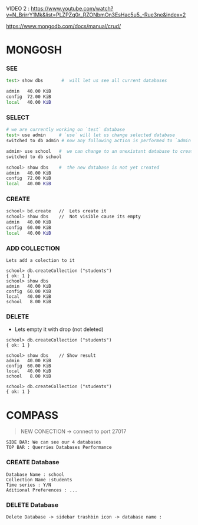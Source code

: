VIDEO 2 :
https://www.youtube.com/watch?v=N_BrirrY1Mk&list=PLZPZq0r_RZONbmOn3EsHac5u5_-Rue3ne&index=2 

https://www.mongodb.com/docs/manual/crud/

# MONGOSH

### SEE
```sh
test> show dbs       #  will let us see all current databases

admin   40.00 KiB
config  72.00 KiB
local   40.00 KiB
```

### SELECT

```sh
# we are currently working on `test` database
test> use admin     # `use` will let us change selected database
switched to db admin # now any following action is performed to `admin` 

admin> use school   #  we can change to an unexistant database to create it
switched to db school
```

```sh
school> show dbs    #  the new database is not yet created 
admin   40.00 KiB
config  72.00 KiB
local   40.00 KiB
```
    
### CREATE

```sh
school> bd.create   //  Lets create it 
school> show dbs    //  Not visible cause its empty
admin   40.00 KiB
config  60.00 KiB
local   40.00 KiB
```                        
### ADD COLLECTION          

`Lets add a colection to it`

    school> db.createCollection ("students")
    { ok: 1 }
    school> show dbs
    admin   40.00 KiB
    config  60.00 KiB
    local   40.00 KiB
    school   8.00 KiB   
    
### DELETE
*   Lets empty it with drop (not deleted)


```SH
school> db.createCollection ("students")
{ ok: 1 }

school> show dbs    // Show result
admin   40.00 KiB
config  60.00 KiB
local   40.00 KiB
school   8.00 KiB

school> db.createCollection ("students")
{ ok: 1 }
```

# COMPASS
>   NEW CONECTION -> connect to port 27017

    SIDE BAR: We can see our 4 databases
    TOP BAR : Querries Databases Performance


### CREATE Database
    Database Name : school
    Collection Name :students
    Time series : Y/N
    Aditional Preferences : ...
        
### DELETE Database
    Delete Database -> sidebar trashbin icon -> database name :
